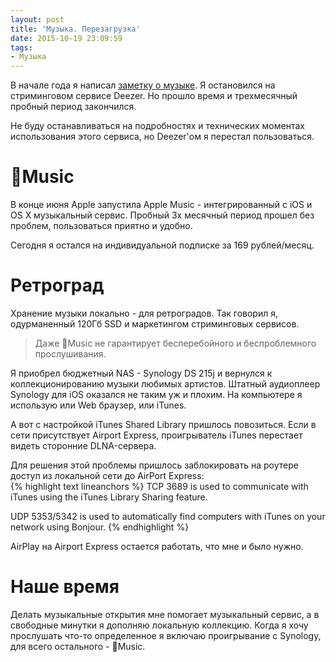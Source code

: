 ```yaml
---
layout: post
title: 'Музыка. Перезагрузка'
date: 2015-10-19 23:09:59
tags:
- Музыка
---
```


В начале года я написал [заметку о музыке](http://pavel.miroshnichen.co/2015/01/19/music/). Я остановился на стриминговом сервисе Deezer. Но прошло время и трехмесячный пробный период закончился.

Не буду останавливаться на подробностях и технических моментах использования этого сервиса, но Deezer'ом я перестал пользоваться.

# Music
В конце июня Apple запустила Apple Music - интегрированный с iOS и OS X музыкальный сервис. Пробный 3х месячный период прошел без проблем, пользоваться приятно и удобно. 

Сегодня я остался на индивидуальной подписке за 169 рублей/месяц.

# Ретроград
Хранение музыки локально - для ретроградов. Так говорил я, одурманенный 120Гб SSD и маркетингом стриминговых сервисов.

> Даже Music не гарантирует бесперебойного и беспроблемного прослушивания.

Я приобрел бюджетный NAS - Synology DS 215j и вернулся к коллекционированию музыки любимых артистов. 
Штатный аудиоплеер Synology для iOS оказался не таким уж и плохим. На компьютере я использую или Web браузер, или iTunes.

А вот с настройкой iTunes Shared Library пришлось повозиться. 
Если в сети присутствует Airport Express, проигрыватель iTunes перестает видеть сторонние DLNA-сервера.

Для решения этой проблемы пришлось заблокировать на роутере доступ из локальной сети до AirPort Express:  
{% highlight text lineanchors %}
TCP 3689 is used to communicate with iTunes 
using the iTunes Library Sharing feature.

UDP 5353/5342 is used to automatically find 
computers with iTunes on your network using Bonjour. 
{% endhighlight %}

AirPlay на Airport Express остается работать, что мне и было нужно.

# Наше время
Делать музыкальные открытия мне помогает музыкальный сервис, а в свободные минутки я дополняю локальную коллекцию.  Когда я хочу прослушать что-то определенное я включаю проигрывание с Synology, для всего остального - Music.

